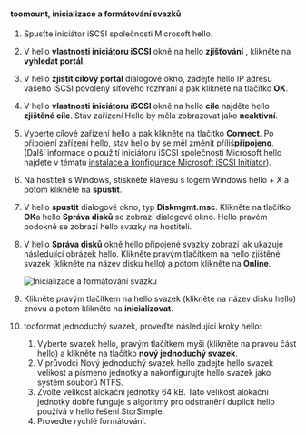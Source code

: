 <!--author=SharS last changed: 9/17/15-->

#### <a name="toomount-initialize-and-format-a-volume"></a>toomount, inicializace a formátování svazků
1. Spusťte iniciátor iSCSI společnosti Microsoft hello.
2. V hello **vlastnosti iniciátoru iSCSI** okně na hello **zjišťování** , klikněte na **vyhledat portál**.
3. V hello **zjistit cílový portál** dialogové okno, zadejte hello IP adresu vašeho iSCSI povolený síťového rozhraní a pak klikněte na tlačítko **OK**. 
4. V hello **vlastnosti iniciátoru iSCSI** okně na hello **cíle** najděte hello **zjištěné cíle**. Stav zařízení Hello by měla zobrazovat jako **neaktivní**.
5. Vyberte cílové zařízení hello a pak klikněte na tlačítko **Connect**. Po připojení zařízení hello, stav hello by se měl změnit příliš**připojeno**. (Další informace o použití iniciátoru iSCSI společnosti Microsoft hello najdete v tématu [instalace a konfigurace Microsoft iSCSI Initiator][1]).
6. Na hostiteli s Windows, stiskněte klávesu s logem Windows hello + X a potom klikněte na **spustit**. 
7. V hello **spustit** dialogové okno, typ **Diskmgmt.msc**. Klikněte na tlačítko **OK**a hello **Správa disků** se zobrazí dialogové okno. Hello pravém podokně se zobrazí hello svazky na hostiteli.
8. V hello **Správa disků** okně hello připojené svazky zobrazí jak ukazuje následující obrázek hello. Klikněte pravým tlačítkem na hello zjištěné svazek (klikněte na název disku hello) a potom klikněte na **Online**.
   
     ![Inicializace a formátování svazku](./media/storsimple-8000-mount-initialize-format-volume/step7initializeformatvolume.png) 
9. Klikněte pravým tlačítkem na hello svazek (klikněte na název disku hello) znovu a potom klikněte na **inicializovat**.
10. tooformat jednoduchý svazek, proveďte následující kroky hello:
    
    1. Vyberte svazek hello, pravým tlačítkem myši (klikněte na pravou část hello) a klikněte na tlačítko **nový jednoduchý svazek**.
    2. V průvodci Nový jednoduchý svazek hello zadejte hello svazek velikost a písmeno jednotky a nakonfigurujte hello svazek jako systém souborů NTFS.
    3. Zvolte velikost alokační jednotky 64 kB. Tato velikost alokační jednotky dobře funguje s algoritmy pro odstranění duplicit hello používá v hello řešení StorSimple.
    4. Proveďte rychlé formátování.

<!--Link references-->
[1]: https://technet.microsoft.com/library/ee338480(WS.10).aspx
